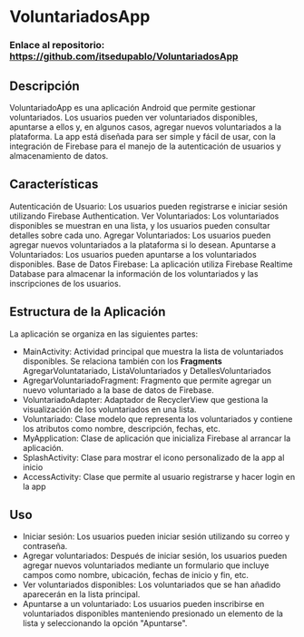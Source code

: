 # VoluntariadosApp
### Enlace al repositorio: https://github.com/itsedupablo/VoluntariadosApp
## Descripción
VoluntariadoApp es una aplicación Android que permite gestionar voluntariados. Los usuarios pueden ver voluntariados disponibles, apuntarse a ellos y, en algunos casos, agregar nuevos voluntariados a la plataforma. La app está diseñada para ser simple y fácil de usar, con la integración de Firebase para el manejo de la autenticación de usuarios y almacenamiento de datos.

## Características
Autenticación de Usuario: Los usuarios pueden registrarse e iniciar sesión utilizando Firebase Authentication.
Ver Voluntariados: Los voluntariados disponibles se muestran en una lista, y los usuarios pueden consultar detalles sobre cada uno.
Agregar Voluntariados: Los usuarios pueden agregar nuevos voluntariados a la plataforma si lo desean.
Apuntarse a Voluntariados: Los usuarios pueden apuntarse a los voluntariados disponibles.
Base de Datos Firebase: La aplicación utiliza Firebase Realtime Database para almacenar la información de los voluntariados y las inscripciones de los usuarios.
## Estructura de la Aplicación
La aplicación se organiza en las siguientes partes:

- MainActivity: Actividad principal que muestra la lista de voluntariados disponibles. Se relaciona también con los **Fragments** AgregarVoluntatariado, ListaVoluntariados y DetallesVoluntariados
- AgregarVoluntariadoFragment: Fragmento que permite agregar un nuevo voluntariado a la base de datos de Firebase.
- VoluntariadoAdapter: Adaptador de RecyclerView que gestiona la visualización de los voluntariados en una lista.
- Voluntariado: Clase modelo que representa los voluntariados y contiene los atributos como nombre, descripción, fechas, etc.
- MyApplication: Clase de aplicación que inicializa Firebase al arrancar la aplicación.
- SplashActivity: Clase para mostrar el icono personalizado de la app al inicio
- AccessActivity: Clase que permite al usuario registrarse y hacer login en la app
## Uso
- Iniciar sesión: Los usuarios pueden iniciar sesión utilizando su correo y contraseña.
- Agregar voluntariados: Después de iniciar sesión, los usuarios pueden agregar nuevos voluntariados mediante un formulario que incluye campos como nombre, ubicación, fechas de inicio y fin, etc.
- Ver voluntariados disponibles: Los voluntariados que se han añadido aparecerán en la lista principal.
- Apuntarse a un voluntariado: Los usuarios pueden inscribirse en voluntariados disponibles manteniendo presionado un elemento de la lista y seleccionando la opción "Apuntarse".
